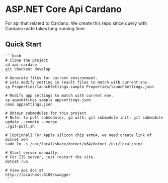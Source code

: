 # ASP.NET Core Api Cardano

For api that related to Cardano.
We create this repo since query with Cardano node takes long running time.


## Quick Start

	```bash
	# Clone the project
	cd api-cardano
	git checkout develop

	# Generate files for current environment.
	# Lets modify setting in result files to match with current env.
	cp Properties/launchSettings.sample Properties/launchSettings.json

	# Modify app settings to match with current env.
	cp appsettings.sample appsettings.json
	nano appsettings.json

	# Obtain submodules for this project
	# Note: to pull submodules, go with: git submodule init; git submodule update --remote --merge
	./git-pull.sh

	# [Optional] For Apple silicon chip arm64, we need create link of dotnet x64
	sudo ln -s /usr/local/share/dotnet/x64/dotnet /usr/local/bin/

	# Start server manually.
	# For IIS server, just restart the site.
	dotnet run

	# View api doc at
	http://localhost:8100/swagger
	```
